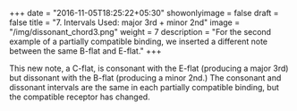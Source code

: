 +++
date = "2016-11-05T18:25:22+05:30"
showonlyimage = false
draft = false
title = "7. Intervals Used: major 3rd + minor 2nd"
image = "/img/dissonant_chord3.png"
weight = 7
description = "For the second example of a partially compatible binding, we inserted a different note between the same B-flat and E-flat."
+++


This new note, a C-flat, is consonant with the E-flat (producing a major 3rd) but dissonant with the B-flat (producing a minor 2nd.) The consonant and dissonant intervals are the same in each partially compatible binding, but the compatible receptor has changed. 

